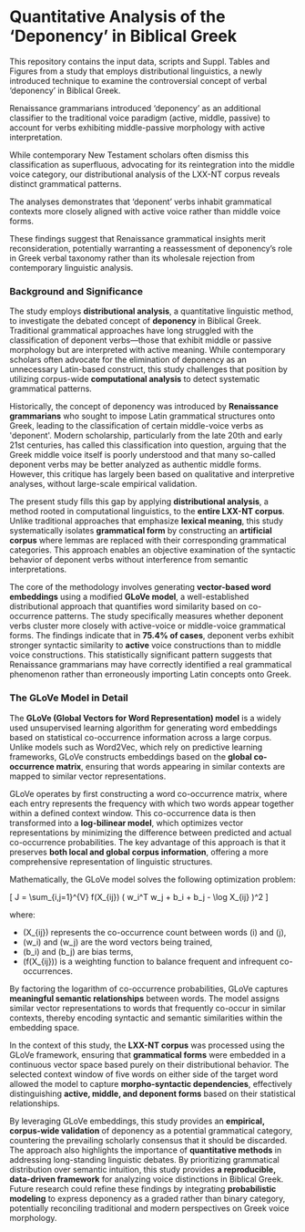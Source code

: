 # Quantitative Analysis of the ‘Deponency’ in Biblical Greek

This repository contains the input data, scripts and Suppl. Tables and Figures from a study that employs distributional linguistics, a newly introduced technique to examine the controversial concept of verbal ‘deponency’ in Biblical Greek. 

Renaissance grammarians introduced ‘deponency’ as an additional classifier to the traditional voice paradigm (active, middle, passive) to account for verbs exhibiting middle-passive morphology with active interpretation. 

While contemporary New Testament scholars often dismiss this classification as superfluous, advocating for its reintegration into the middle voice category, our distributional analysis of the LXX-NT corpus reveals distinct grammatical patterns. 

The analyses demonstrates that ‘deponent’ verbs inhabit grammatical contexts more closely aligned with active voice rather than middle voice forms. 

These findings suggest that Renaissance grammatical insights merit reconsideration, potentially warranting a reassessment of deponency’s role in Greek verbal taxonomy rather than its wholesale rejection from contemporary linguistic analysis.


### Background and Significance

The study employs **distributional analysis**, a quantitative linguistic method, to investigate the debated concept of **deponency** in Biblical Greek. Traditional grammatical approaches have long struggled with the classification of deponent verbs—those that exhibit middle or passive morphology but are interpreted with active meaning. While contemporary scholars often advocate for the elimination of deponency as an unnecessary Latin-based construct, this study challenges that position by utilizing corpus-wide **computational analysis** to detect systematic grammatical patterns.

Historically, the concept of deponency was introduced by **Renaissance grammarians** who sought to impose Latin grammatical structures onto Greek, leading to the classification of certain middle-voice verbs as 'deponent'. Modern scholarship, particularly from the late 20th and early 21st centuries, has called this classification into question, arguing that the Greek middle voice itself is poorly understood and that many so-called deponent verbs may be better analyzed as authentic middle forms. However, this critique has largely been based on qualitative and interpretive analyses, without large-scale empirical validation. 

The present study fills this gap by applying **distributional analysis**, a method rooted in computational linguistics, to the **entire LXX-NT corpus**. Unlike traditional approaches that emphasize **lexical meaning**, this study systematically isolates **grammatical form** by constructing an **artificial corpus** where lemmas are replaced with their corresponding grammatical categories. This approach enables an objective examination of the syntactic behavior of deponent verbs without interference from semantic interpretations.

The core of the methodology involves generating **vector-based word embeddings** using a modified **GLoVe model**, a well-established distributional approach that quantifies word similarity based on co-occurrence patterns. The study specifically measures whether deponent verbs cluster more closely with active-voice or middle-voice grammatical forms. The findings indicate that in **75.4% of cases**, deponent verbs exhibit stronger syntactic similarity to **active** voice constructions than to middle voice constructions. This statistically significant pattern suggests that Renaissance grammarians may have correctly identified a real grammatical phenomenon rather than erroneously importing Latin concepts onto Greek.

### The GLoVe Model in Detail

The **GLoVe (Global Vectors for Word Representation) model** is a widely used unsupervised learning algorithm for generating word embeddings based on statistical co-occurrence information across a large corpus. Unlike models such as Word2Vec, which rely on predictive learning frameworks, GLoVe constructs embeddings based on the **global co-occurrence matrix**, ensuring that words appearing in similar contexts are mapped to similar vector representations. 

GLoVe operates by first constructing a word co-occurrence matrix, where each entry represents the frequency with which two words appear together within a defined context window. This co-occurrence data is then transformed into a **log-bilinear model**, which optimizes vector representations by minimizing the difference between predicted and actual co-occurrence probabilities. The key advantage of this approach is that it preserves **both local and global corpus information**, offering a more comprehensive representation of linguistic structures.

Mathematically, the GLoVe model solves the following optimization problem:

\[ J = \sum_{i,j=1}^{V} f(X_{ij}) ( w_i^T w_j + b_i + b_j - \log X_{ij} )^2 \]

where:
- \(X_{ij}\) represents the co-occurrence count between words \(i\) and \(j\),
- \(w_i\) and \(w_j\) are the word vectors being trained,
- \(b_i\) and \(b_j\) are bias terms,
- \(f(X_{ij})\) is a weighting function to balance frequent and infrequent co-occurrences.

By factoring the logarithm of co-occurrence probabilities, GLoVe captures **meaningful semantic relationships** between words. The model assigns similar vector representations to words that frequently co-occur in similar contexts, thereby encoding syntactic and semantic similarities within the embedding space.

In the context of this study, the **LXX-NT corpus** was processed using the GLoVe framework, ensuring that **grammatical forms** were embedded in a continuous vector space based purely on their distributional behavior. The selected context window of five words on either side of the target word allowed the model to capture **morpho-syntactic dependencies**, effectively distinguishing **active, middle, and deponent forms** based on their statistical relationships. 

By leveraging GLoVe embeddings, this study provides an **empirical, corpus-wide validation** of deponency as a potential grammatical category, countering the prevailing scholarly consensus that it should be discarded. The approach also highlights the importance of **quantitative methods** in addressing long-standing linguistic debates. By prioritizing grammatical distribution over semantic intuition, this study provides **a reproducible, data-driven framework** for analyzing voice distinctions in Biblical Greek. Future research could refine these findings by integrating **probabilistic modeling** to express deponency as a graded rather than binary category, potentially reconciling traditional and modern perspectives on Greek voice morphology.




